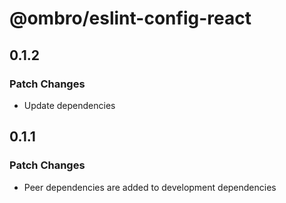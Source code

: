 # @ombro/eslint-config-react

## 0.1.2

### Patch Changes

- Update dependencies

## 0.1.1

### Patch Changes

- Peer dependencies are added to development dependencies
